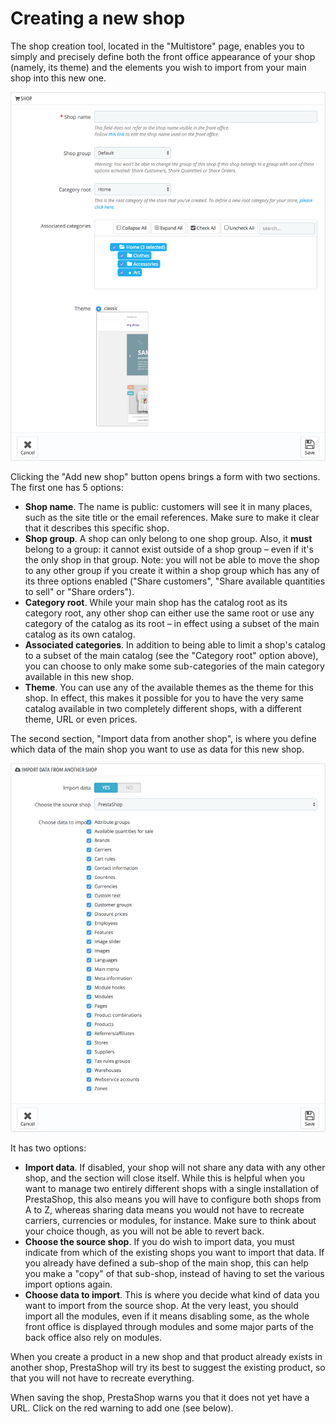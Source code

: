 # Creating a new shop

The shop creation tool, located in the "Multistore" page, enables you to simply and precisely define both the front office appearance of your shop \(namely, its theme\) and the elements you wish to import from your main shop into this new one.

![](../../.gitbook/assets/57081987%20%281%29.png)

Clicking the "Add new shop" button opens brings a form with two sections. The first one has 5 options:

* **Shop name**. The name is public: customers will see it in many places, such as the site title or the email references. Make sure to make it clear that it describes this specific shop.
* **Shop group**. A shop can only belong to one shop group. Also, it **must** belong to a group: it cannot exist outside of a shop group – even if it's the only shop in that group. Note: you will not be able to move the shop to any other group if you create it within a shop group which has any of its three options enabled \("Share customers", "Share available quantities to sell" or "Share orders"\).
* **Category root**. While your main shop has the catalog root as its category root, any other shop can either use the same root or use any category of the catalog as its root – in effect using a subset of the main catalog as its own catalog.
* **Associated categories**. In addition to being able to limit a shop's catalog to a subset of the main catalog \(see the "Category root" option above\), you can choose to only make some sub-categories of the main category available in this new shop.
* **Theme**. You can use any of the available themes as the theme for this shop. In effect, this makes it possible for you to have the very same catalog available in two completely different shops, with a different theme, URL or even prices.

The second section, "Import data from another shop", is where you define which data of the main shop you want to use as data for this new shop.

![](../../.gitbook/assets/57081989%20%283%29.png)

It has two options:

* **Import data**. If disabled, your shop will not share any data with any other shop, and the section will close itself. While this is helpful when you want to manage two entirely different shops with a single installation of PrestaShop, this also means you will have to configure both shops from A to Z, whereas sharing data means you would not have to recreate carriers, currencies or modules, for instance. Make sure to think about your choice though, as you will not be able to revert back.
* **Choose the source shop**. If you do wish to import data, you must indicate from which of the existing shops you want to import that data. If you already have defined a sub-shop of the main shop, this can help you make a "copy" of that sub-shop, instead of having to set the various import options again.
* **Choose data to import**. This is where you decide what kind of data you want to import from the source shop. At the very least, you should import all the modules, even if it means disabling some, as the whole front office is displayed through modules and some major parts of the back office also rely on modules.  

When you create a product in a new shop and that product already exists in another shop, PrestaShop will try its best to suggest the existing product, so that you will not have to recreate everything.

When saving the shop, PrestaShop warns you that it does not yet have a URL. Click on the red warning to add one \(see below\).


